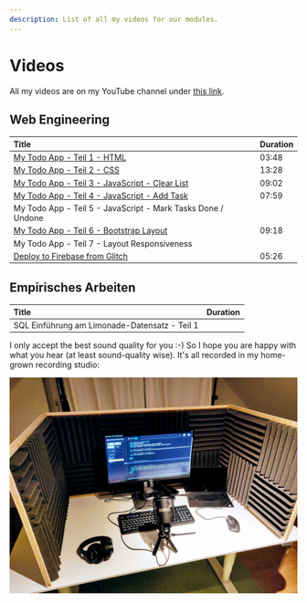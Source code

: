 ```yaml
---
description: List of all my videos for our modules.
---
```


# Videos

All my videos are on my YouTube channel under [this link](https://www.youtube.com/channel/UC4qYjwJaVh3uABOajAjUA0w/featured).

## Web Engineering

| Title | Duration |
| :--- | :--- |
| [My Todo App - Teil 1 - HTML](https://www.youtube.com/watch?v=K62YuAHHlBc) | 03:48 |
| [My Todo App - Teil 2 - CSS](https://www.youtube.com/watch?v=slVAbQKeT6s) | 13:28 |
| [My Todo App - Teil 3 - JavaScript - Clear List](https://www.youtube.com/watch?v=gADwe53QP1E) | 09:02 |
| [My Todo App - Teil 4 - JavaScript - Add Task](https://www.youtube.com/watch?v=UHlWDfDEu5Q) | 07:59 |
| My Todo App - Teil 5 - JavaScript - Mark Tasks Done / Undone |  |
| [My Todo App - Teil 6 - Bootstrap Layout](https://www.youtube.com/watch?v=WJSIZrQHdpU) | 09:18 |
| My Todo App - Teil 7 - Layout Responsiveness |  |
| [Deploy to Firebase from Glitch](https://www.youtube.com/watch?v=gmXkXvyXBfM) | 05:26 |

## Empirisches Arbeiten

| Title | Duration |
| :--- | :--- |
| SQL Einführung am Limonade-Datensatz - Teil 1 |  |

I only accept the best sound quality for you :-\) So I hope you are happy with what you hear \(at least sound-quality wise\). It's all recorded in my home-grown recording studio:

![My DYI recording studio with an echo-killing booth](../.gitbook/assets/recording_studio.jpg)



